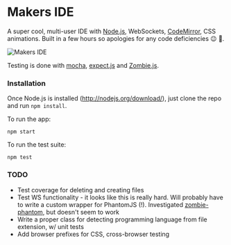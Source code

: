 # Makers IDE

A super cool, multi-user IDE with [Node.js](http://nodejs.org), WebSockets, [CodeMirror](http://codemirror.net/), CSS animations. Built in a few hours so apologies for any code deficiencies :wink: :sparkling_heart:.

![Makers IDE](https://raw.githubusercontent.com/alexmakers/makers-ide/master/screen.png)

Testing is done with [mocha](https://github.com/visionmedia/mocha), [expect.js](https://github.com/LearnBoost/expect.js/) and [Zombie.js](https://github.com/assaf/zombie).

### Installation

Once Node.js is installed (http://nodejs.org/download/), just clone the repo and run `npm install`.

To run the app:

~~~
npm start
~~~

To run the test suite:

~~~
npm test
~~~

### TODO

- Test coverage for deleting and creating files
- Test WS functionality - it looks like this is really hard. Will probably have to write a custom wrapper for PhantomJS (!). Investigated [zombie-phantom](https://www.npmjs.org/package/zombie-phantom), but doesn't seem to work
- Write a proper class for detecting programming language from file extension, w/ unit tests
- Add browser prefixes for CSS, cross-browser testing